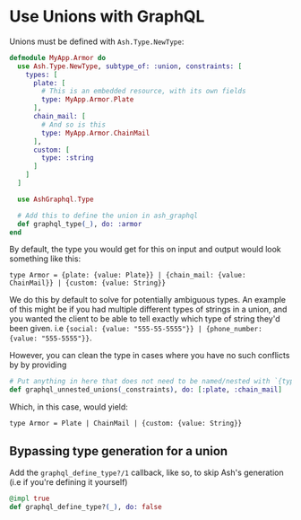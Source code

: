 <!--
SPDX-FileCopyrightText: 2020 Zach Daniel

SPDX-License-Identifier: MIT
-->

# Use Unions with GraphQL

Unions must be defined with `Ash.Type.NewType`:

```elixir
defmodule MyApp.Armor do
  use Ash.Type.NewType, subtype_of: :union, constraints: [
    types: [
      plate: [
        # This is an embedded resource, with its own fields
        type: MyApp.Armor.Plate
      ],
      chain_mail: [
        # And so is this
        type: MyApp.Armor.ChainMail
      ],
      custom: [
        type: :string
      ]
    ]
  ]

  use AshGraphql.Type

  # Add this to define the union in ash_graphql
  def graphql_type(_), do: :armor
end
```

By default, the type you would get for this on input and output would look something like this:

```
type Armor = {plate: {value: Plate}} | {chain_mail: {value: ChainMail}} | {custom: {value: String}}
```

We do this by default to solve for potentially ambiguous types. An example of this might be if you had multiple different types of strings in a union, and you wanted the client to be able to tell exactly which type of string they'd been given. i.e `{social: {value: "555-55-5555"}} | {phone_number: {value: "555-5555"}}`.

However, you can clean the type in cases where you have no such conflicts by by providing

```elixir
# Put anything in here that does not need to be named/nested with `{type_name: {value: value}}`
def graphql_unnested_unions(_constraints), do: [:plate, :chain_mail]
```

Which, in this case, would yield:

```
type Armor = Plate | ChainMail | {custom: {value: String}}
```

## Bypassing type generation for a union

Add the `graphql_define_type?/1` callback, like so, to skip Ash's generation (i.e if you're defining it yourself)

```elixir
@impl true
def graphql_define_type?(_), do: false
```

